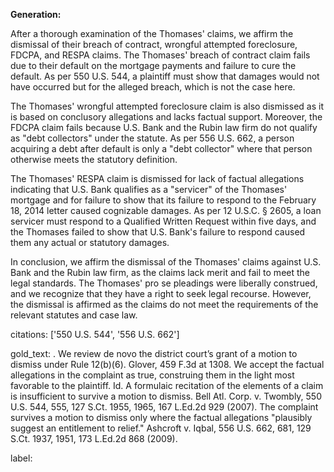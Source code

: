**Generation:**


After a thorough examination of the Thomases' claims, we affirm the dismissal of their breach of contract, wrongful attempted foreclosure, FDCPA, and RESPA claims. The Thomases' breach of contract claim fails due to their default on the mortgage payments and failure to cure the default. As per 550 U.S. 544, a plaintiff must show that damages would not have occurred but for the alleged breach, which is not the case here.

The Thomases' wrongful attempted foreclosure claim is also dismissed as it is based on conclusory allegations and lacks factual support. Moreover, the FDCPA claim fails because U.S. Bank and the Rubin law firm do not qualify as "debt collectors" under the statute. As per 556 U.S. 662, a person acquiring a debt after default is only a "debt collector" where that person otherwise meets the statutory definition.

The Thomases' RESPA claim is dismissed for lack of factual allegations indicating that U.S. Bank qualifies as a "servicer" of the Thomases' mortgage and for failure to show that its failure to respond to the February 18, 2014 letter caused cognizable damages. As per 12 U.S.C. § 2605, a loan servicer must respond to a Qualified Written Request within five days, and the Thomases failed to show that U.S. Bank's failure to respond caused them any actual or statutory damages.

In conclusion, we affirm the dismissal of the Thomases' claims against U.S. Bank and the Rubin law firm, as the claims lack merit and fail to meet the legal standards. The Thomases' pro se pleadings were liberally construed, and we recognize that they have a right to seek legal recourse. However, the dismissal is affirmed as the claims do not meet the requirements of the relevant statutes and case law. 

citations: ['550 U.S. 544', '556 U.S. 662']

gold_text: . We review de novo the district court’s grant of a motion to dismiss under Rule 12(b)(6). Glover, 459 F.3d at 1308. We accept the factual allegations in the complaint as true, construing them in the light most favorable to the plaintiff. Id. A formulaic recitation of the elements of a claim is insufficient to survive a motion to dismiss. Bell Atl. Corp. v. Twombly, 550 U.S. 544, 555, 127 S.Ct. 1955, 1965, 167 L.Ed.2d 929 (2007). The complaint survives a motion to dismiss only where the factual allegations "plausibly suggest an entitlement to relief." Ashcroft v. Iqbal, 556 U.S. 662, 681, 129 S.Ct. 1937, 1951, 173 L.Ed.2d 868 (2009).

label: 